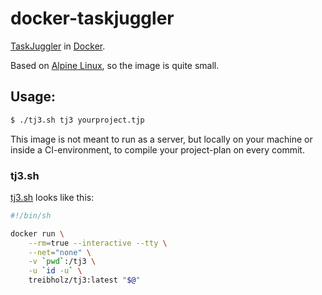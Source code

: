 # docker-taskjuggler

[TaskJuggler](http://www.taskjuggler.org) in [Docker](https://www.docker.com/).

Based on [Alpine Linux](https://alpinelinux.org/), so the image is quite small.

## Usage:

```sh
$ ./tj3.sh tj3 yourproject.tjp
```

This image is not meant to run as a server, but locally on your machine or
inside a CI-environment, to compile your project-plan on every commit.

### tj3.sh

[tj3.sh](https://raw.githubusercontent.com/treibholz/docker-taskjuggler/master/tj3.sh) looks like this:

```sh
#!/bin/sh

docker run \
    --rm=true --interactive --tty \
    --net="none" \
    -v `pwd`:/tj3 \
    -u `id -u` \
    treibholz/tj3:latest "$@"
```


